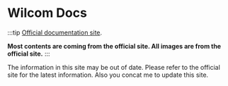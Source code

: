 # Wilcom Docs

:::tip
[Official documentation site](https://docs.wilcom.com/embroiderystudio/e4/en/index.htm#t=MainHelp%2FPART_Help%2FPART_Help.htm&rhsearch=glossary&rhsyns=%20.).

**Most contents are coming from the official site. All images are from the official site.**
:::

The information in this site may be out of date. Please refer to the official site for the latest information. Also you concat me to update this site.
